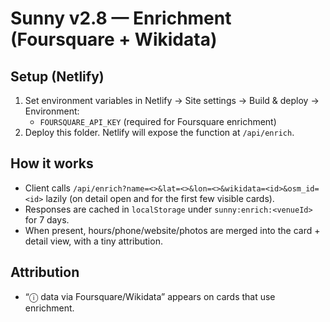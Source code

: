 
# Sunny v2.8 — Enrichment (Foursquare + Wikidata)

## Setup (Netlify)
1. Set environment variables in Netlify → Site settings → Build & deploy → Environment:
   - `FOURSQUARE_API_KEY` (required for Foursquare enrichment)
2. Deploy this folder. Netlify will expose the function at `/api/enrich`.

## How it works
- Client calls `/api/enrich?name=<>&lat=<>&lon=<>&wikidata=<id>&osm_id=<id>` lazily (on detail open and for the first few visible cards).
- Responses are cached in `localStorage` under `sunny:enrich:<venueId>` for 7 days.
- When present, hours/phone/website/photos are merged into the card + detail view, with a tiny attribution.

## Attribution
- “ⓘ data via Foursquare/Wikidata” appears on cards that use enrichment.
